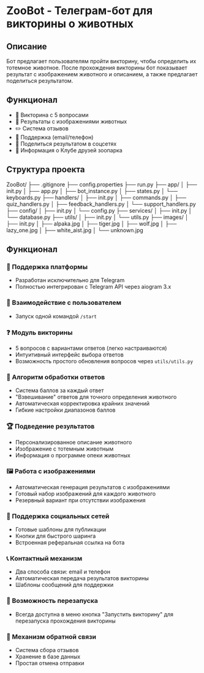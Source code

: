 # ZooBot - Телеграм-бот для викторины о животных

## Описание
Бот предлагает пользователям пройти викторину, чтобы определить их тотемное животное. После прохождения викторины бот показывает результат с изображением животного и описанием, а также предлагает поделиться результатом.

## Функционал
- 🐾 Викторина с 5 вопросами
- 📸 Результаты с изображениями животных
- ✏️ Система отзывов
- 💬 Поддержка (email/телефон)
- 📢 Поделиться результатом в соцсетях
- 🐯 Информация о Клубе друзей зоопарка

## Структура проекта

ZooBot/
├── .gitignore
├── config.properties
├── run.py
├── app/
│ ├── init.py
│ ├── app.py
│ ├── bot_instance.py
│ ├── states.py
│ └── keyboards.py
├── handlers/
│ ├── init.py
│ ├── commands.py
│ ├── quiz_handlers.py
│ ├── feedback_handlers.py
│ └── support_handlers.py
├── config/
│ ├── init.py
│ └── config.py
├── services/
│ ├── init.py
│ └── database.py
├── utils/
│ ├── init.py
│ └── utils.py
├── images/
│ ├── init.py
│ ├── alpaka.jpg
│ ├── tiger.jpg
│ ├── wolf.jpg
│ ├── lazy_one.jpg
│ ├── white_aist.jpg
│ └── unknown.jpg

## Функционал
### 🤖 Поддержка платформы
- Разработан исключительно для Telegram
- Полностью интегрирован с Telegram API через aiogram 3.x

### 💬 Взаимодействие с пользователем
- Запуск одной командой `/start` 

### ❓ Модуль викторины
- 5 вопросов с вариантами ответов (легко настраиваются)
- Интуитивный интерфейс выбора ответов
- Возможность простого обновления вопросов через `utils/utils.py`

### 🧠 Алгоритм обработки ответов
- Система баллов за каждый ответ
- "Взвешивание" ответов для точного определения животного
- Автоматическая корректировка крайних значений
- Гибкие настройки диапазонов баллов

### 🏆 Подведение результатов
- Персонализированное описание животного
- Изображение с тотемным животным
- Информация о программе опеки животных

### 🖼 Работа с изображениями
- Автоматическая генерация результатов с изображениями
- Готовый набор изображений для каждого животного
- Резервный вариант при отсутствии изображения

### 📢 Поддержка социальных сетей
- Готовые шаблоны для публикации
- Кнопки для быстрого шаринга
- Встроенная реферальная ссылка на бота

### 📞 Контактный механизм
- Два способа связи: email и телефон
- Автоматическая передача результатов викторины
- Шаблоны сообщений для поддержки

### 🔄 Возможность перезапуска
- Всегда доступна в меню кнопка "Запустить викторину" для перезапуска прохождения викторины

### 📝 Механизм обратной связи
- Система сбора отзывов
- Хранение в базе данных
- Простая отмена отправки

